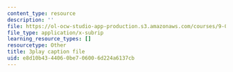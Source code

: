 ```yaml
---
content_type: resource
description: ''
file: https://ol-ocw-studio-app-production.s3.amazonaws.com/courses/9-04-sensory-systems-fall-2013/e8d10b4344060be706006d224a6137cb_A11axifKMtQ.srt
file_type: application/x-subrip
learning_resource_types: []
resourcetype: Other
title: 3play caption file
uid: e8d10b43-4406-0be7-0600-6d224a6137cb
---
```

